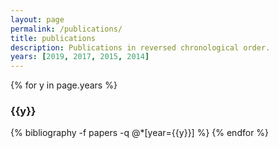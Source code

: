 ```yaml
---
layout: page
permalink: /publications/
title: publications
description: Publications in reversed chronological order.
years: [2019, 2017, 2015, 2014]
---
```


{% for y in page.years %}
  <h3 class="year">{{y}}</h3>
  {% bibliography -f papers -q @*[year={{y}}] %}
{% endfor %}
